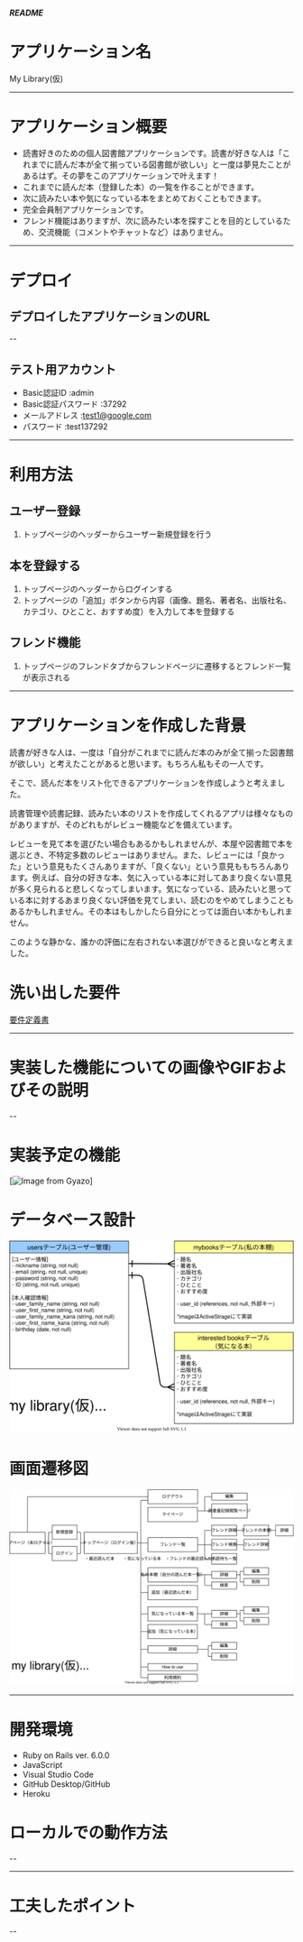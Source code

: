 ##### README
# アプリケーション名
My Library(仮)

---
# アプリケーション概要
- 読書好きのための個人図書館アプリケーションです。読書が好きな人は「これまでに読んだ本が全て揃っている図書館が欲しい」と一度は夢見たことがあるはず。その夢をこのアプリケーションで叶えます！
- これまでに読んだ本（登録した本）の一覧を作ることができます。
- 次に読みたい本や気になっている本をまとめておくこともできます。
- 完全会員制アプリケーションです。
- フレンド機能はありますが、次に読みたい本を探すことを目的としているため、交流機能（コメントやチャットなど）はありません。  
---
# デプロイ
## デプロイしたアプリケーションのURL
--
## テスト用アカウント
- Basic認証ID :admin
- Basic認証パスワード :37292
- メールアドレス :test1@google.com
- パスワード :test137292  
---
# 利用方法
## ユーザー登録
1. トップページのヘッダーからユーザー新規登録を行う
## 本を登録する
1. トップページのヘッダーからログインする
1. トップページの「追加」ボタンから内容（画像、題名、著者名、出版社名、カテゴリ、ひとこと、おすすめ度）を入力して本を登録する
## フレンド機能
1. トップページのフレンドタブからフレンドページに遷移するとフレンド一覧が表示される
---
# アプリケーションを作成した背景
読書が好きな人は、一度は「自分がこれまでに読んだ本のみが全て揃った図書館が欲しい」と考えたことがあると思います。もちろん私もその一人です。

そこで、読んだ本をリスト化できるアプリケーションを作成しようと考えました。

読書管理や読書記録、読みたい本のリストを作成してくれるアプリは様々なものがありますが、そのどれもがレビュー機能などを備えています。

レビューを見て本を選びたい場合もあるかもしれませんが、本屋や図書館で本を選ぶとき、不特定多数のレビューはありません。また、レビューには「良かった」という意見もたくさんありますが、「良くない」という意見ももちろんあります。例えば、自分の好きな本、気に入っている本に対してあまり良くない意見が多く見られると悲しくなってしまいます。気になっている、読みたいと思っている本に対するあまり良くない評価を見てしまい、読むのをやめてしまうこともあるかもしれません。その本はもしかしたら自分にとっては面白い本かもしれません。

このような静かな、誰かの評価に左右されない本選びができると良いなと考えました。

# 洗い出した要件
[要件定義書](https://docs.google.com/spreadsheets/d/1g7V6knLUzvTQE9fhoLTtV7SrTTOvjKVG1kGsh7Ea6iQ/edit?usp=sharing)

---
# 実装した機能についての画像やGIFおよびその説明
--

# 実装予定の機能
[![Image from Gyazo](https://gyazo.com/90b290d62e54b3075172ae8d5924689c)]
# データベース設計
![ER図](database-ER.drawio.svg)
# 画面遷移図
![画面遷移図](screen.drawio.svg)

---
# 開発環境
- Ruby on Rails ver. 6.0.0
- JavaScript
- Visual Studio Code
- GitHub Desktop/GitHub
- Heroku
# ローカルでの動作方法
--

---
# 工夫したポイント
--